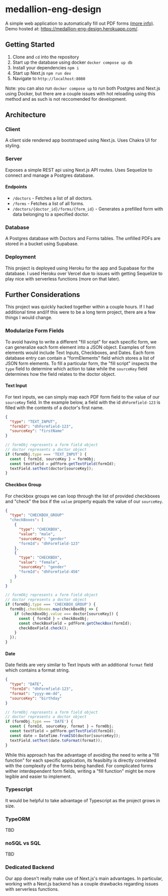 # medallion-eng-design

A simple web application to automatically fill out PDF forms [(more info)](https://github.com/fireteam99/medallion-eng-design/blob/main/Medallion_Engineering_Design_Problem.pdf). Demo hosted at: https://medallion-eng-design.herokuapp.com/.

## Getting Started

1. Clone and `cd` into the repository
2. Start up the database using docker `docker compose up db`
3. Install your dependencies `npm i`
4. Start up Next.js `npm run dev`
5. Navigate to `http://localhost:8080`

Note: you can also run `docker compose up` to run both Postgres and Next.js using Docker, but there are a couple issues with hot reloading using this method and as such is not reccomended for development.

## Architecture

### Client

A client side rendered app bootstraped using Next.js. Uses Chakra UI for styling.

### Server

Exposes a simple REST api using Next.js API routes. Uses Sequelize to connect and manage a Postgres database.

#### Endpoints

- `/doctors` - Fetches a list of all doctors.
- `/forms` - Fetches a list of all forms.
- `/doctors/{doctor_id}/forms/{form_id}` - Generates a prefilled form with data belonging to a specified doctor.

### Database

A Postgres database with Doctors and Forms tables. The unfilled PDFs are stored in a bucket using Supabase.

### Deployment
This project is deployed using Heroku for the app and Supabase for the database. I used Heroku over Vercel due to issues with getting Sequelize to play nice with serverless functions (more on that later).

## Further Considerations
This project was quickly hacked together within a couple hours. If I had additional time and/if this were to be a long term project, there are a few things I would change.
### Modularize Form Fields

To avoid having to write a different "fill script" for each specific form, we can generalize each form element into a JSON object. Examples of form elements would include Text Inputs, Checkboxes, and Dates. Each form database entry can contain a "formElements" field which stores a list of JSON form elements. To fill a particular form, the "fill script" inspects the `type` field to determine which action to take while the `sourceKey` field determines how the field relates to the doctor object.

#### Text Input
For text inputs, we can simply map each PDF form field to the value of our `sourceKey` field. In the example below, a field with the id `dhFormfield-123` is filled with the contents of a doctor's first name.

```json
{
  "type": "TEXT_INPUT",
  "formId": "dhFormfield-123",
  "sourceKey": "firstName"
}
```

```js
// formObj represents a form field object 
// doctor represents a doctor object
if (formObj.type === 'TEXT_INPUT') {
  const { formId, sourceKey } = formObj;
  const textField = pdfForm.getTextField(formId);
  textField.setText(doctor[sourceKey]);
}

```
#### Checkbox Group
For checkbox groups we can loop through the list of provided checkboxes and "check" the box if the `value` property equals the value of our `sourceKey`.

```json
{
  "type": "CHECKBOX_GROUP"
  "checkBoxes": [
    {
      "type": "CHECKBOX",
      "value": "male",
      "sourceKey": "gender"
      "formId": "dhFormfield-123"
    },
    {
      "type": "CHECKBOX",
      "value": "female",
      "sourceKey": "gender"
      "formId": "dhFormfield-456"
    }
  ]
}
```

```js
// formObj represents a form field object 
// doctor represents a doctor object
if (formObj.type === 'CHECKBOX_GROUP') {
  formObj.checkBoxes.map(checkBoxObj => {
    if (checkBoxObj.value === doctor[sourceKey]) {
      const { formId } = checkBoxObj;
      const checkBoxField = pdfForm.getCheckBox(formId);
      checkBoxField.check();
    }
  });
}
```

#### Date
Date fields are very similar to Text Inputs with an additional `format` field which contains a format string.
```json
{
  "type": "DATE",
  "formId": "dhFormfield-123",
  "format": "yyyy-mm-dd",
  "sourceKey": "birthday"
}
```
```js
// formObj represents a form field object 
// doctor represents a doctor object
if (formObj.type === 'DATE') {
  const { formId, sourceKey, format } = formObj;
  const textField = pdfForm.getTextField(formId);
  const date = DateTime.fromISO(doctor[sourceKey]);
  textField.setText(date.toFormat(format));
}
```


While this approach has the advantage of avoiding the need to write a "fill function" for each specific application, its feasibilty is directly correlated with the complexity of the forms being handled. For complicated forms wither interdependent form fields, writing a "fill function" might be more legible and easier to implement.

### Typescript

It would be helpful to take advantage of Typescript as the project grows in size.

### TypeORM
TBD

### noSQL vs SQL
TBD
### Dedicated Backend

Our app doesn't really make use of Next.js's main advantages. In particular, working with a Next.js backend has a couple drawbacks regarding issues with serverless functions.
